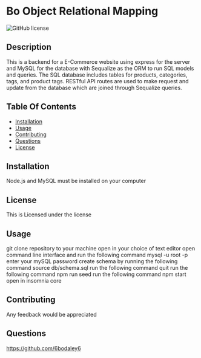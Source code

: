# Bo Object Relational Mapping

![GitHub license](https://img.shields.io/badge/license--blue.svg)

## Description

This is a backend for a E-Commerce website using express for the server and MySQL for the database with Sequalize as the ORM to run SQL models and queries. The SQL database includes tables for products, categories, tags, and product tags. RESTful API routes are used to make request and update from the database which are joined through Sequalize queries.

## Table Of Contents

- [Installation](#installation)
- [Usage](#Usage)
- [Contributing](#Contributing)
- [Questions](#Questions)
- [License](#license)

## Installation

Node.js and MySQL must be installed on your computer

## License

This is Licensed under the license

## Usage

git clone repository to your machine
open in your choice of text editor
open command line interface and run the following command
mysql -u root -p
enter your mySQL password
create schema by running the following command
source db/schema.sql
run the following command
quit
run the following command
npm run seed
run the following command
npm start
open in insomnia core

## Contributing

Any feedback would be appreciated

## Questions

https://github.com/6bodaley6
